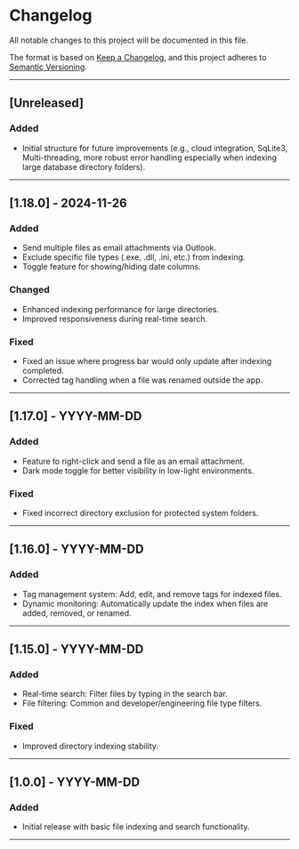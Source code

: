 
# **Changelog**

All notable changes to this project will be documented in this file.

The format is based on [Keep a Changelog](https://keepachangelog.com/en/1.0.0/), 
and this project adheres to [Semantic Versioning](https://semver.org/spec/v2.0.0.html).

---

## **[Unreleased]**
### Added
- Initial structure for future improvements (e.g., cloud integration, SqLite3, Multi-threading, more robust error handling especially when indexing large database directory folders).

---

## **[1.18.0] - 2024-11-26**
### Added
- Send multiple files as email attachments via Outlook.
- Exclude specific file types (.exe, .dll, .ini, etc.) from indexing.
- Toggle feature for showing/hiding date columns.

### Changed
- Enhanced indexing performance for large directories.
- Improved responsiveness during real-time search.

### Fixed
- Fixed an issue where progress bar would only update after indexing completed.
- Corrected tag handling when a file was renamed outside the app.

---

## **[1.17.0] - YYYY-MM-DD**
### Added
- Feature to right-click and send a file as an email attachment.
- Dark mode toggle for better visibility in low-light environments.

### Fixed
- Fixed incorrect directory exclusion for protected system folders.

---

## **[1.16.0] - YYYY-MM-DD**
### Added
- Tag management system: Add, edit, and remove tags for indexed files.
- Dynamic monitoring: Automatically update the index when files are added, removed, or renamed.

---

## **[1.15.0] - YYYY-MM-DD**
### Added
- Real-time search: Filter files by typing in the search bar.
- File filtering: Common and developer/engineering file type filters.

### Fixed
- Improved directory indexing stability.

---

## **[1.0.0] - YYYY-MM-DD**
### Added
- Initial release with basic file indexing and search functionality.

---
